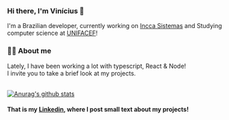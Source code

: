 ### Hi there, I'm Vinícius 👋

I'm a Brazilian developer, currently working on [Incca Sistemas](https://incca.com.br/)
and Studying computer science at [UNIFACEF](https://www.unifacef.com.br/)!

### 🙋‍♂️ About me

Lately, I have been working a lot with typescript, React & Node! <br/>
I invite you to take a brief look at my projects. <br/> <br/>

[![Anurag's github stats](https://github-readme-stats.vercel.app/api?username=ViniciusCrisol)](https://github.com/anuraghazra/github-readme-stats)


#### That is my  [Linkedin](https://www.linkedin.com/in/vin%C3%ADciuscrisol/), where I post small text about my projects!
